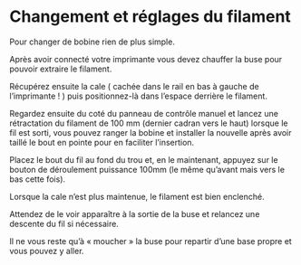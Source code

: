 # Changement et réglages du filament

Pour changer de bobine rien de plus simple.

Après avoir connecté votre imprimante vous devez chauffer la buse pour pouvoir extraire le filament.

Récupérez ensuite la cale ( cachée dans le rail en bas à gauche de l’imprimante ! ) puis positionnez-là dans l’espace derrière le filament.

Regardez ensuite du coté du panneau de contrôle manuel et lancez une rétractation du filament de 100 mm (dernier cadran vers le haut) lorsque le fil est sorti, vous pouvez ranger la bobine et installer la nouvelle après avoir taillé le bout en pointe pour en faciliter l’insertion.

Placez le bout du fil au fond du trou et, en le maintenant, appuyez sur le bouton de déroulement puissance 100mm (le même qu’avant mais vers le bas cette fois).

Lorsque la cale n’est plus maintenue, le filament est bien enclenché.

Attendez de le voir apparaître à la sortie de la buse et relancez une descente du fil si nécessaire.

Il ne vous reste qu’à « moucher » la buse pour repartir d’une base propre et vous pouvez y aller.
